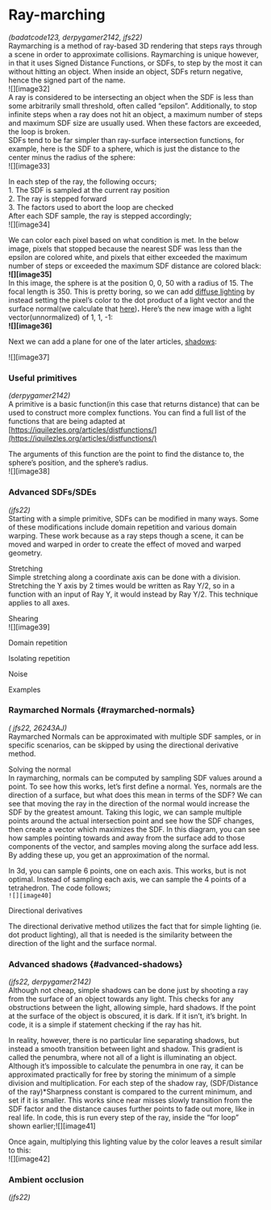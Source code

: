 # Ray-marching
*(badatcode123, derpygamer2142, jfs22)*  
Raymarching is a method of ray-based 3D rendering that steps rays through a scene in order to approximate collisions. Raymarching is unique however, in that it uses Signed Distance Functions, or SDFs, to step by the most it can without hitting an object. When inside an object, SDFs return negative, hence the signed part of the name.  
![][image32]  
A ray is considered to be intersecting an object when the SDF is less than some arbitrarily small threshold, often called “epsilon”. Additionally, to stop infinite steps when a ray does not hit an object, a maximum number of steps and maximum SDF size are usually used. When these factors are exceeded, the loop is broken.  
SDFs tend to be far simpler than ray-surface intersection functions, for example, here is the SDF to a sphere, which is just the distance to the center minus the radius of the sphere:  
![][image33]

In each step of the ray, the following occurs;  
1\. The SDF is sampled at the current ray position  
2\. The ray is stepped forward  
3\. The factors used to abort the loop are checked  
After each SDF sample, the ray is stepped accordingly;  
![][image34]

We can color each pixel based on what condition is met. In the below image, pixels that stopped because the nearest SDF was less than the epsilon are colored white, and pixels that either exceeded the maximum number of steps or exceeded the maximum SDF distance are colored black:  
**![][image35]**  
In this image, the sphere is at the position 0, 0, 50 with a radius of 15\. The focal length is 350\. This is pretty boring, so we can add [diffuse lighting](\#diffuse-models) by instead setting the pixel’s color to the dot product of a light vector and the surface normal(we calculate that [here](\#raymarched-normals))**.** Here’s the new image with a light vector(unnormalized) of 1, 1, \-1:  
**![][image36]**

Next we can add a plane for one of the later articles, [shadows](\#advanced-shadows):

![][image37]

### Useful primitives

*(derpygamer2142)*  
A primitive is a basic function(in this case that returns distance) that can be used to construct more complex functions. You can find a full list of the functions that are being adapted at [https://iquilezles.org/articles/distfunctions/](https://iquilezles.org/articles/distfunctions/)

The arguments of this function are the point to find the distance to, the sphere’s position, and the sphere’s radius.  
![][image38]

### Advanced SDFs/SDEs

*(jfs22)*  
Starting with a simple primitive, SDFs can be modified in many ways. Some of these modifications include domain repetition and various domain warping. These work because as a ray steps though a scene, it can be moved and warped in order to create the effect of moved and warped geometry.

Stretching  
Simple stretching along a coordinate axis can be done with a division. Stretching the Y axis by 2 times would be written as Ray Y/2, so in a function with an input of Ray Y, it would instead by Ray Y/2. This technique applies to all axes.

Shearing  
![][image39]

Domain repetition

Isolating repetition

Noise

Examples

### Raymarched Normals {#raymarched-normals}

*( jfs22, 26243AJ)*  
Raymarched Normals can be approximated with multiple SDF samples, or in specific scenarios, can be skipped by using the directional derivative method.

Solving the normal  
In raymarching, normals can be computed by sampling SDF values around a point. To see how this works, let’s first define a normal. Yes, normals are the direction of a surface, but what does this mean in terms of the SDF? We can see that moving the ray in the direction of the normal would increase the SDF by the greatest amount. Taking this logic, we can sample multiple points around the actual intersection point and see how the SDF changes, then create a vector which maximizes the SDF. In this diagram, you can see how samples pointing towards and away from the surface add to those components of the vector, and samples moving along the surface add less. By adding these up, you get an approximation of the normal.

In 3d, you can sample 6 points, one on each axis. This works, but is not optimal. Instead of sampling each axis, we can sample the 4 points of a tetrahedron. The code follows;  
`![][image40]`

Directional derivatives

The directional derivative method utilizes the fact that for simple lighting (ie. dot product lighting), all that is needed is the similarity between the direction of the light and the surface normal. 

### Advanced shadows {#advanced-shadows}

*(jfs22, derpygamer2142)*  
Although not cheap, simple shadows can be done just by shooting a ray from the surface of an object towards any light. This checks for any obstructions between the light, allowing simple, hard shadows. If the point at the surface of the object is obscured, it is dark. If it isn’t, it’s bright. In code, it is a simple if statement checking if the ray has hit.

In reality, however, there is no particular line separating shadows, but instead a smooth transition between light and shadow. This gradient is called the penumbra, where not all of a light is illuminating an object. Although it’s impossible to calculate the penumbra in one ray, it can be approximated practically for free by storing the minimum of a simple division and multiplication. For each step of the shadow ray, (SDF/Distance of the ray)\*Sharpness constant is compared to the current minimum, and set if it is smaller. This works since near misses slowly transition from the SDF factor and the distance causes further points to fade out more, like in real life. In code, this is run every step of the ray, inside the “for loop” shown earlier;![][image41]

Once again, multiplying this lighting value by the color leaves a result similar to this:  
![][image42]

### Ambient occlusion

*(jfs22)*

## 

## 